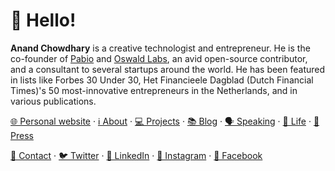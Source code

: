 # 👋 Hello!

**Anand Chowdhary** is a creative technologist and entrepreneur. He is the co-founder of [Pabio](https://github.com/PabioHQ) and [Oswald Labs](https://github.com/OswaldLabsOpenSource), an avid open-source contributor, and a consultant to several startups around the world. He has been featured in lists like Forbes 30 Under 30, Het Financieele Dagblad (Dutch Financial Times)'s 50 most-innovative entrepreneurs in the Netherlands, and in various publications.

[🌐 Personal website](https://anandchowdhary.com) · [ℹ️ About](https://anandchowdhary.com/about/) · [💻 Projects](https://anandchowdhary.com/projects/) · [📚 Blog](https://anandchowdhary.com/blog/) · [🗣️ Speaking](https://anandchowdhary.com/events/) · [🧬 Life](https://anandchowdhary.com/life/) · [📰 Press](https://anandchowdhary.com/press/)

[📇 Contact](https://anandchowdhary.com/contact/) · [🐦 Twitter](https://twitter.com/AnandChowdhary) · [👔 LinkedIn](https://linkedin.com/in/anandchowdhary) · [📸 Instagram](https://www.instagram.com/anandchowdhary/) · [💬 Facebook](https://www.facebook.com/AnandChowdhary/)
